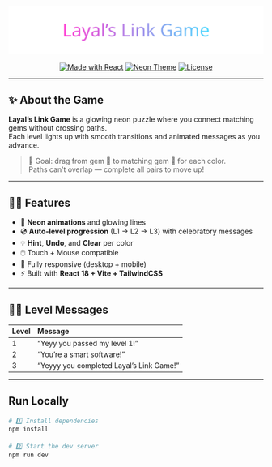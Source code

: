 

<p align="center">
  <img src="./src/assets/neon-banner.svg" width="860" alt="Layal’s Link Game — Neon Banner">
</p>

<p align="center">
  <a href="https://react.dev/"><img alt="Made with React"
    src="https://img.shields.io/badge/React-18-000?logo=react&logoColor=61DAFB&labelColor=000000&color=F535AA"></a>
  <a href="#"><img alt="Neon Theme"
    src="https://img.shields.io/badge/Neon-%23F535AA-000?labelColor=000000&color=8A2BE2"></a>
  <a href="#"><img alt="License"
    src="https://img.shields.io/badge/License-MIT-000?labelColor=000000&color=F535AA"></a>
</p>

---

## ✨ About the Game

**Layal’s Link Game** is a glowing neon puzzle where you connect matching gems without crossing paths.  
Each level lights up with smooth transitions and animated messages as you advance.  

> 💎 Goal: drag from gem 🔹 to matching gem 🔹 for each color.  
> Paths can’t overlap — complete all pairs to move up!

---

## 🧞‍♀️ Features

- 🎨 **Neon animations** and glowing lines  
- 💿 **Auto-level progression** (L1 → L2 → L3) with celebratory messages  
- 💡 **Hint**, **Undo**, and **Clear** per color  
- 🖱️ Touch + Mouse compatible  
- 🧩 Fully responsive (desktop + mobile)  
- ⚡ Built with **React 18 + Vite + TailwindCSS**

---

## 👩‍💻 Level Messages

| Level | Message |
|:------|:---------|
| 1 | “Yeyy you passed my level 1!” |
| 2 | “You’re a smart software!” |
| 3 | “Yeyyy you completed Layal’s Link Game!” |

---

##  Run Locally

```bash
# 1️⃣ Install dependencies
npm install

# 2️⃣ Start the dev server
npm run dev
